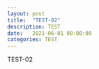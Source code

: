 ```yaml
---
layout: post
title:  "TEST-02"
description: TEST
date:   2021-06-01 00:00:00
categories: TEST
---
```

TEST-02
